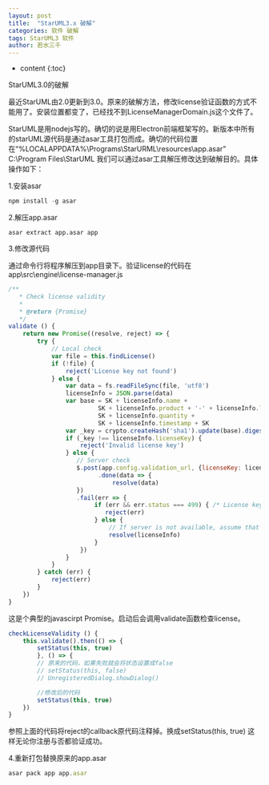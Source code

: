 ```yaml
---
layout: post
title:  "StarUML3.x 破解"
categories: 软件 破解 
tags: StarUML3 软件
author: 若水三千
---
```


* content
{:toc}

StarUML3.0的破解

最近StarUML由2.0更新到3.0。原来的破解方法，修改license验证函数的方式不能用了。安装位置都变了，已经找不到LicenseManagerDomain.js这个文件了。

StarUML是用nodejs写的。确切的说是用Electron前端框架写的。新版本中所有的starUML源代码是通过asar工具打包而成。确切的代码位置在“%LOCALAPPDATA%\Programs\StarURML\resources\app.asar” 
C:\Program Files\StarUML
我们可以通过asar工具解压修改达到破解目的。具体操作如下：

1.安装asar

```js
npm install -g asar
```
2.解压app.asar

```
asar extract app.asar app
```

3.修改源代码

通过命令行将程序解压到app目录下。验证license的代码在app\src\engine\license-manager.js

```js
/**
   * Check license validity
   *
   * @return {Promise}
   */
validate () {
    return new Promise((resolve, reject) => {
        try {
            // Local check
            var file = this.findLicense()
            if (!file) {
                reject('License key not found')
            } else {
                var data = fs.readFileSync(file, 'utf8')
                licenseInfo = JSON.parse(data)
                var base = SK + licenseInfo.name +
                         SK + licenseInfo.product + '-' + licenseInfo.licenseType +
                         SK + licenseInfo.quantity +
                         SK + licenseInfo.timestamp + SK
                var _key = crypto.createHash('sha1').update(base).digest('hex').toUpperCase()
                if (_key !== licenseInfo.licenseKey) {
                    reject('Invalid license key')
                } else {
                   // Server check
                   $.post(app.config.validation_url, {licenseKey: licenseInfo.licenseKey})
                         .done(data => {
                             resolve(data)
                   })
                   .fail(err => {
                        if (err && err.status === 499) { /* License key not exists */
                           reject(err)
                        } else {
                            // If server is not available, assume that license key is valid
                            resolve(licenseInfo)
                        }
                    })
                }
            }
        } catch (err) {
            reject(err)
        }
    })
}
```

这是个典型的javascirpt Promise。启动后会调用validate函数检查license。

```js
checkLicenseValidity () {
    this.validate().then(() => {
        setStatus(this, true)
        }, () => {
        // 原来的代码，如果失败就会将状态设置成false
        // setStatus(this, false) 
        // UnregisteredDialog.showDialog()

        //修改后的代码
        setStatus(this, true)
    })
}
```

参照上面的代码将reject的callback原代码注释掉。换成setStatus(this, true) 这样无论你注册与否都验证成功。

4.重新打包替换原来的app.asar

```js
asar pack app app.asar
```